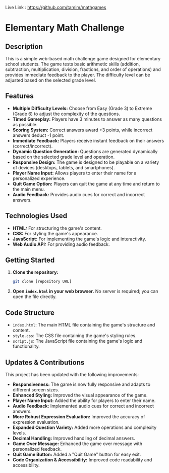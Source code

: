 Live Link : https://github.com/tamim/mathgames

# Elementary Math Challenge

## Description

This is a simple web-based math challenge game designed for elementary school students. The game tests basic arithmetic skills (addition, subtraction, multiplication, division, fractions, and order of operations) and provides immediate feedback to the player. The difficulty level can be adjusted based on the selected grade level.

## Features

- **Multiple Difficulty Levels:** Choose from Easy (Grade 3) to Extreme (Grade 6) to adjust the complexity of the questions.
- **Timed Gameplay:** Players have 3 minutes to answer as many questions as possible.
- **Scoring System:** Correct answers award +3 points, while incorrect answers deduct -1 point.
- **Immediate Feedback:** Players receive instant feedback on their answers (correct/incorrect).
- **Dynamic Question Generation:** Questions are generated dynamically based on the selected grade level and operation.
- **Responsive Design:** The game is designed to be playable on a variety of devices (desktops, tablets, and smartphones).
- **Player Name Input:** Allows players to enter their name for a personalized experience.
- **Quit Game Option:** Players can quit the game at any time and return to the main menu.
- **Audio Feedback:** Provides audio cues for correct and incorrect answers.

## Technologies Used

- **HTML:** For structuring the game's content.
- **CSS:** For styling the game's appearance.
- **JavaScript:** For implementing the game's logic and interactivity.
- **Web Audio API:** For providing audio feedback.

## Getting Started

1.  **Clone the repository:**

    ```bash
    git clone [repository URL]
    ```

2.  **Open `index.html` in your web browser.** No server is required; you can open the file directly.

## Code Structure

- `index.html`: The main HTML file containing the game's structure and content.
- `style.css`: The CSS file containing the game's styling rules.
- `script.js`: The JavaScript file containing the game's logic and functionality.

## Updates & Contributions

This project has been updated with the following improvements:

- **Responsiveness:** The game is now fully responsive and adapts to different screen sizes.
- **Enhanced Styling:** Improved the visual appearance of the game.
- **Player Name Input:** Added the ability for players to enter their name.
- **Audio Feedback:** Implemented audio cues for correct and incorrect answers.
- **More Robust Expression Evaluation:** Improved the accuracy of expression evaluation.
- **Expanded Question Variety:** Added more operations and complexity levels.
- **Decimal Handling:** Improved handling of decimal answers.
- **Game Over Message:** Enhanced the game over message with personalized feedback.
- **Quit Game Button:** Added a "Quit Game" button for easy exit.
- **Code Organization & Accessibility:** Improved code readability and accessibility.

